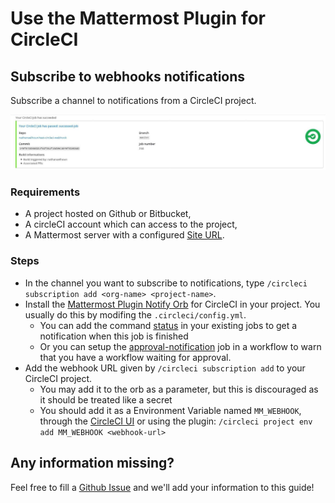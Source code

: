 # Use the Mattermost Plugin for CircleCI

## Subscribe to webhooks notifications

Subscribe a channel to notifications from a CircleCI project.

![Success notifications received in Mattermost](./docs/successful-notification.jpg)

### Requirements

-   A project hosted on Github or Bitbucket,
-   A circleCI account which can access to the project,
-   A Mattermost server with a configured [Site URL](https://docs.mattermost.com/administration/config-settings.html?highlight=site%20url#site-url).

### Steps

-   In the channel you want to subscribe to notifications, type `/circleci subscription add <org-name> <project-name>`.
-   Install the [Mattermost Plugin Notify Orb](https://circleci.com/developer/orbs/orb/nathanaelhoun/mattermost-plugin-notify) for CircleCI in your project. You usually do this by modifing the `.circleci/config.yml`.
    -   You can add the command [status](https://circleci.com/developer/orbs/orb/nathanaelhoun/mattermost-plugin-notify#usage-status) in your existing jobs to get a notification when this job is finished
    -   Or you can setup the [approval-notification](https://circleci.com/developer/orbs/orb/nathanaelhoun/mattermost-plugin-notify#jobs-approval-notification) job in a workflow to warn that you have a workflow waiting for approval.
-   Add the webhook URL given by `/circleci subscription add` to your CircleCI project.
    -   You may add it to the orb as a parameter, but this is discouraged as it should be treated like a secret
    -   You should add it as a Environment Variable named `MM_WEBHOOK`, through the [CircleCI UI](https://circleci.com/docs/2.0/env-vars/#setting-an-environment-variable-in-a-project) or using the plugin: `/circleci project env add MM_WEBHOOK <webhook-url>`

## Any information missing?

Feel free to fill a [Github Issue](https://github.com/nathanaelhoun/mattermost-plugin-circleci/issues/new/choose) and we'll add your information to this guide!
